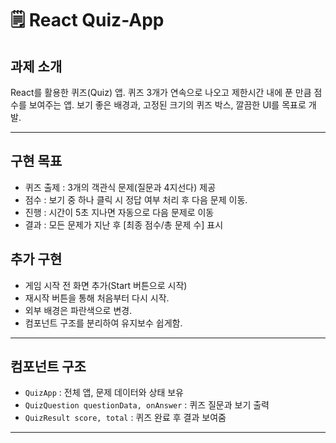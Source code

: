 # 🗒️ React Quiz-App

## 과제 소개

React를 활용한 퀴즈(Quiz) 앱.
퀴즈 3개가 연속으로 나오고 제한시간 내에 푼 만큼 점수를 보여주는 앱. 
보기 좋은 배경과, 고정된 크기의 퀴즈 박스, 깔끔한 UI를 목표로 개발.

---

## 구현 목표

- 퀴즈 출제 : 3개의 객관식 문제(질문과 4지선다) 제공
- 점수 : 보기 중 하나 클릭 시 정답 여부 처리 후 다음 문제 이동.
- 진행 : 시간이 5초 지나면 자동으로 다음 문제로 이동
- 결과 : 모든 문제가 지난 후 [최종 점수/총 문제 수] 표시
## 추가 구현
- 게임 시작 전 화면 추가(Start 버튼으로 시작)
- 재시작 버튼을 통해 처음부터 다시 시작.
- 외부 배경은 파란색으로 변경.
- 컴포넌트 구조를 분리하여 유지보수 쉽게함.

---

## 컴포넌트 구조

- `QuizApp` : 전체 앱, 문제 데이터와 상태 보유
- `QuizQuestion questionData, onAnswer` : 퀴즈 질문과 보기 출력
- `QuizResult score, total` : 퀴즈 완료 후 결과 보여줌

--- 
